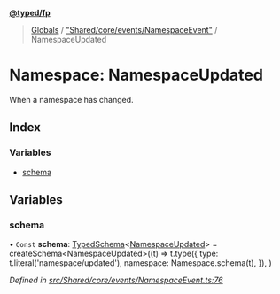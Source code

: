 **[@typed/fp](../README.md)**

> [Globals](../globals.md) / ["Shared/core/events/NamespaceEvent"](_shared_core_events_namespaceevent_.md) / NamespaceUpdated

# Namespace: NamespaceUpdated

When a namespace has changed.

## Index

### Variables

* [schema](_shared_core_events_namespaceevent_.namespaceupdated.md#schema)

## Variables

### schema

• `Const` **schema**: [TypedSchema](../interfaces/_io_typedschema_.typedschema.md)\<[NamespaceUpdated](_shared_core_events_namespaceevent_.namespaceupdated.md)> = createSchema\<NamespaceUpdated>((t) => t.type({ type: t.literal('namespace/updated'), namespace: Namespace.schema(t), }), )

*Defined in [src/Shared/core/events/NamespaceEvent.ts:76](https://github.com/TylorS/typed-fp/blob/41076ce/src/Shared/core/events/NamespaceEvent.ts#L76)*
